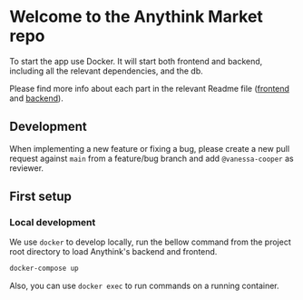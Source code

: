 # Welcome to the Anythink Market repo

To start the app use Docker. It will start both frontend and backend, including all the relevant dependencies, and the db.

Please find more info about each part in the relevant Readme file ([frontend](frontend/readme.md) and [backend](backend/README.md)).

## Development

When implementing a new feature or fixing a bug, please create a new pull request against `main` from a feature/bug branch and add `@vanessa-cooper` as reviewer.

## First setup

### Local development

We use `docker` to develop locally,  run the bellow command from the project root directory to load Anythink's backend and frontend.

```bash
docker-compose up
```

Also, you can use `docker exec` to run commands on a running container.